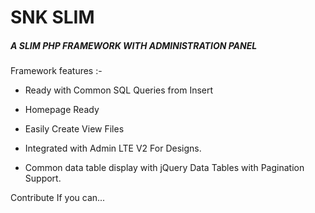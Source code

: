 # SNK SLIM

##### A SLIM PHP FRAMEWORK WITH ADMINISTRATION PANEL

Framework features :- 

- Ready with Common SQL Queries from Insert

- Homepage Ready

- Easily Create View Files

- Integrated with Admin LTE V2 For Designs.

- Common data table display with jQuery Data Tables with Pagination Support.



Contribute If you can...
